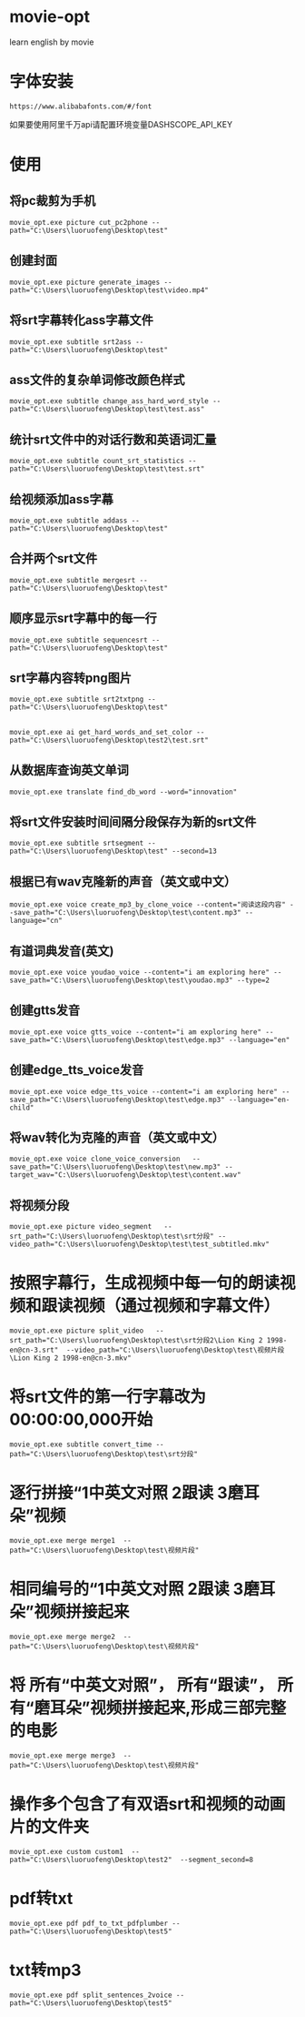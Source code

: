 # movie-opt
learn english by movie


# 字体安装
```
https://www.alibabafonts.com/#/font
```

如果要使用阿里千万api请配置环境变量DASHSCOPE_API_KEY


# 使用

## 将pc裁剪为手机
```
movie_opt.exe picture cut_pc2phone --path="C:\Users\luoruofeng\Desktop\test"
```

## 创建封面
```
movie_opt.exe picture generate_images --path="C:\Users\luoruofeng\Desktop\test\video.mp4"
```


## 将srt字幕转化ass字幕文件
```
movie_opt.exe subtitle srt2ass --path="C:\Users\luoruofeng\Desktop\test"
```


## ass文件的复杂单词修改颜色样式 
```
movie_opt.exe subtitle change_ass_hard_word_style --path="C:\Users\luoruofeng\Desktop\test\test.ass"
```



## 统计srt文件中的对话行数和英语词汇量
```
movie_opt.exe subtitle count_srt_statistics --path="C:\Users\luoruofeng\Desktop\test\test.srt"
```


## 给视频添加ass字幕
```
movie_opt.exe subtitle addass --path="C:\Users\luoruofeng\Desktop\test"
```

## 合并两个srt文件
```
movie_opt.exe subtitle mergesrt --path="C:\Users\luoruofeng\Desktop\test"
```

## 顺序显示srt字幕中的每一行
```
movie_opt.exe subtitle sequencesrt --path="C:\Users\luoruofeng\Desktop\test"
```

## srt字幕内容转png图片
```
movie_opt.exe subtitle srt2txtpng --path="C:\Users\luoruofeng\Desktop\test"
```


##
```
movie_opt.exe ai get_hard_words_and_set_color --path="C:\Users\luoruofeng\Desktop\test2\test.srt"
```


## 从数据库查询英文单词
```
movie_opt.exe translate find_db_word --word="innovation"
```



## 将srt文件安装时间间隔分段保存为新的srt文件
```
movie_opt.exe subtitle srtsegment --path="C:\Users\luoruofeng\Desktop\test" --second=13
```


## 根据已有wav克隆新的声音（英文或中文）
```
movie_opt.exe voice create_mp3_by_clone_voice --content="阅读这段内容" --save_path="C:\Users\luoruofeng\Desktop\test\content.mp3" --language="cn"
```

## 有道词典发音(英文)
```
movie_opt.exe voice youdao_voice --content="i am exploring here" --save_path="C:\Users\luoruofeng\Desktop\test\youdao.mp3" --type=2
```

## 创建gtts发音
```
movie_opt.exe voice gtts_voice --content="i am exploring here" --save_path="C:\Users\luoruofeng\Desktop\test\edge.mp3" --language="en"
```

## 创建edge_tts_voice发音
```
movie_opt.exe voice edge_tts_voice --content="i am exploring here" --save_path="C:\Users\luoruofeng\Desktop\test\edge.mp3" --language="en-child"
```



## 将wav转化为克隆的声音（英文或中文）
```
movie_opt.exe voice clone_voice_conversion   --save_path="C:\Users\luoruofeng\Desktop\test\new.mp3" --target_wav="C:\Users\luoruofeng\Desktop\test\content.wav"
```


## 将视频分段
```
movie_opt.exe picture video_segment   --srt_path="C:\Users\luoruofeng\Desktop\test\srt分段" --video_path="C:\Users\luoruofeng\Desktop\test\test_subtitled.mkv"
```

# 按照字幕行，生成视频中每一句的朗读视频和跟读视频（通过视频和字幕文件）
```
movie_opt.exe picture split_video   --srt_path="C:\Users\luoruofeng\Desktop\test\srt分段2\Lion King 2 1998-en@cn-3.srt"  --video_path="C:\Users\luoruofeng\Desktop\test\视频片段\Lion King 2 1998-en@cn-3.mkv"
```


# 将srt文件的第一行字幕改为00:00:00,000开始
```
movie_opt.exe subtitle convert_time --path="C:\Users\luoruofeng\Desktop\test\srt分段"
```


# 逐行拼接“1中英文对照 2跟读 3磨耳朵”视频
```
movie_opt.exe merge merge1  --path="C:\Users\luoruofeng\Desktop\test\视频片段"
```


# 相同编号的“1中英文对照 2跟读 3磨耳朵”视频拼接起来
```
movie_opt.exe merge merge2  --path="C:\Users\luoruofeng\Desktop\test\视频片段"
```

# 将 所有“中英文对照”， 所有“跟读”， 所有“磨耳朵”视频拼接起来,形成三部完整的电影
```
movie_opt.exe merge merge3  --path="C:\Users\luoruofeng\Desktop\test\视频片段"
```


# 操作多个包含了有双语srt和视频的动画片的文件夹
```
movie_opt.exe custom custom1  --path="C:\Users\luoruofeng\Desktop\test2"  --segment_second=8
```


# pdf转txt
```
movie_opt.exe pdf pdf_to_txt_pdfplumber --path="C:\Users\luoruofeng\Desktop\test5"
```


# txt转mp3
```
movie_opt.exe pdf split_sentences_2voice --path="C:\Users\luoruofeng\Desktop\test5"
```

